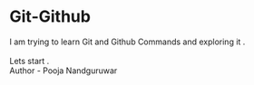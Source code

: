 # Git-Github
I am trying to learn Git and Github Commands and exploring it .  
<br>
Lets start .
<br>
Author - Pooja Nandguruwar
